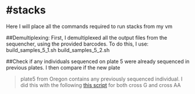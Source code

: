 #stacks
======
Here I will place all the commands required to run stacks from my vm

##Demultiplexing:
First, I demultiplexed all the output files from the sequencher, using the provided barcodes.
To do this, I use:
build_samples_5_1.sh
build_samples_5_2.sh

##Check if any individuals sequenced on plate 5 were already sequenced in previous plates. 
I then compare if the new plate 
>plate5 from Oregon
contains any previously sequenced individual. 
I did this with the following [this script](https://github.com/dvalenzano/Interactive-Sessions/blob/master/04-Sep-2013.py) for both cross G and cross AA

